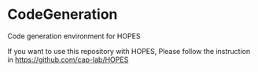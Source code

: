 # CodeGeneration
Code generation environment for HOPES

If you want to use this repository with HOPES, Please follow the instruction in https://github.com/cap-lab/HOPES
